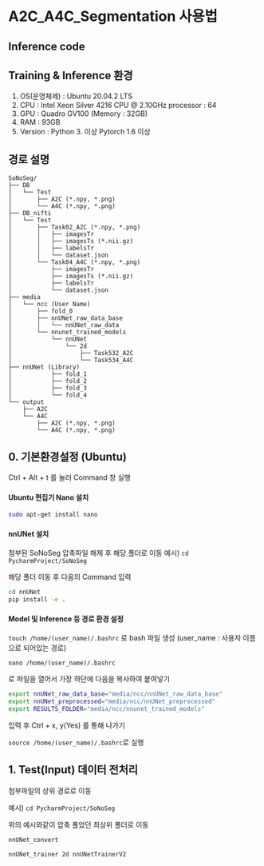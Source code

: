 # A2C_A4C_Segmentation 사용법

## Inference code

## Training & Inference 환경

1. OS(운영체제) : Ubuntu 20.04.2 LTS
2. CPU : Intel Xeon Silver 4216 CPU @ 2.10GHz processor : 64
3. GPU : Quadro GV100 (Memory : 32GB)
4. RAM : 93GB
5. Version : Python 3. 이상
             Pytorch 1.6 이상

## 경로 설명


    SoNoSeg/
    ├── DB
    │   └── Test
    │       ├── A2C (*.npy, *.png)
    │       └── A4C (*.npy, *.png)
    ├── DB_nifti
    │   └── Test
    │       ├── Task02_A2C (*.npy, *.png)
    │       │   ├── imagesTr
    │       │   ├── imagesTs (*.nii.gz)
    │       │   ├── labelsTr
    │       │   └── dataset.json
    │       └── Task04_A4C (*.npy, *.png)
    │           ├── imagesTr
    │           ├── imagesTs (*.nii.gz)
    │           ├── labelsTr
    │           └── dataset.json
    ├── media
    │   └── ncc (User Name)
    │       ├── fold_0
    │       ├── nnUNet_raw_data_base
    │       │   └── nnUNet_raw_data
    │       └── nnunet_trained_models
    │           └── nnUNet
    │               └── 2d
    │                   ├── Task532_A2C
    │                   └── Task534_A4C
    ├── nnUNet (Library)
    │           ├── fold_1
    │           ├── fold_2
    │           ├── fold_3
    │           └── fold_4
    └── output
        ├── A2C
        └── A4C
            ├── A2C (*.npy, *.png)
            └── A4C (*.npy, *.png)


## 0. 기본환경설정 (Ubuntu)

Ctrl + Alt + t 를 눌러 Command 창 실행



#### Ubuntu 편집기 Nano 설치

```bash
sudo apt-get install nano
```

#### nnUNet 설치

첨부된 SoNoSeg 압축파일 해제 후 해당 폴더로 이동
예시) `cd PycharmProject/SoNoSeg`

해당 폴더 이동 후 다음의 Command 입력

```bash
cd nnUNet
pip install -e .
```


#### Model 및 Inference 등 경로 환경 설정

`touch /home/(user_name)/.bashrc`
로 bash 파일 생성 (user_name : 사용자 이름으로 되어있는 경로)

`nano /home/(user_name)/.bashrc`

로 파일을 열어서 가장 하단에 다음을 복사하여 붙여넣기
```bash
export nnUNet_raw_data_base="media/ncc/nnUNet_raw_data_base"
export nnUNet_preprocessed="media/ncc/nnUNet_preprocessed"
export RESULTS_FOLDER="media/ncc/nnunet_trained_models"
```
입력 후 Ctrl + x, y(Yes) 를 통해 나가기

`source /home/(user_name)/.bashrc`로 실행



## 1. Test(Input) 데이터 전처리

첨부파일의 상위 경로로 이동

예시) `cd PycharmProject/SoNoSeg`

위의 예시와같이 압축 풀었던 최상위 폴더로 이동

```bash
nnUNet_convert 
```




```bash
nnUNet_trainer 2d nnUNetTrainerV2 
```
